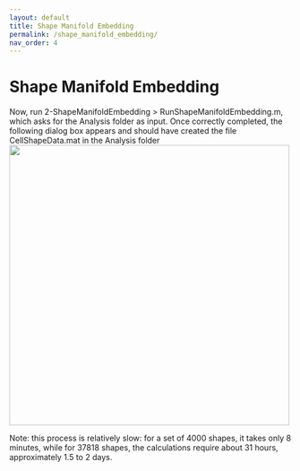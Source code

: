 ```yaml
---
layout: default
title: Shape Manifold Embedding
permalink: /shape_manifold_embedding/
nav_order: 4
---
```


# Shape Manifold Embedding

Now, run 2-ShapeManifoldEmbedding > RunShapeManifoldEmbedding.m, which asks for the Analysis folder as input. Once correctly completed, the following dialog box appears and should have created the file CellShapeData.mat in the Analysis folder
<img align="center" width=500px src="./img/progress_complete.png">

Note: this process is relatively slow: for a set of 4000 shapes, it takes only 8 minutes, while for 37818 shapes, the calculations require about 31 hours, approximately 1.5 to 2 days.
